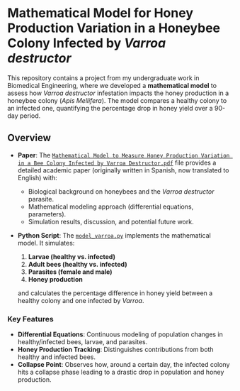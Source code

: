 # Mathematical Model for Honey Production Variation in a Honeybee Colony Infected by *Varroa destructor*

This repository contains a project from my undergraduate work in Biomedical Engineering, where we developed a **mathematical model** to assess how *Varroa destructor* infestation impacts the honey production in a honeybee colony (*Apis Mellifera*). The model compares a healthy colony to an infected one, quantifying the percentage drop in honey yield over a 90-day period.

## Overview

- **Paper**: The [`Mathematical Model to Measure Honey Production Variation in a Bee Colony Infected by Varroa Destructor.pdf`](./Proyecto_Final_Modelado_ingles.pdf) file provides a detailed academic paper (originally written in Spanish, now translated to English) with:
  - Biological background on honeybees and the *Varroa destructor* parasite.
  - Mathematical modeling approach (differential equations, parameters).
  - Simulation results, discussion, and potential future work.

- **Python Script**: The [`model_varroa.py`](./model_varroa.py) implements the mathematical model. It simulates:
  1. **Larvae (healthy vs. infected)**  
  2. **Adult bees (healthy vs. infected)**  
  3. **Parasites (female and male)**  
  4. **Honey production**  

  and calculates the percentage difference in honey yield between a healthy colony and one infected by *Varroa*.

### Key Features

- **Differential Equations**: Continuous modeling of population changes in healthy/infected bees, larvae, and parasites.  
- **Honey Production Tracking**: Distinguishes contributions from both healthy and infected bees.  
- **Collapse Point**: Observes how, around a certain day, the infected colony hits a collapse phase leading to a drastic drop in population and honey production.

